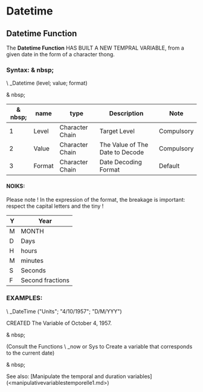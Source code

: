 # Datetime

## Datetime Function

The **Datetime Function** HAS BUILT A NEW TEMPRAL VARIABLE, from a given date in the form of a character thong.

### Syntax: & nbsp;

\ _Datetime (level; value; format)

& nbsp;

| & nbsp; | **name** | **type** | **Description** | **Note** |
| --- | --- | --- | --- | --- |
| &#49; | Level | Character Chain | Target Level | Compulsory |
| &#50; | Value | Character Chain | The Value of The Date to Decode | Compulsory |
| &#51; | Format | Character Chain | Date Decoding Format | Default |

#### NOIKS:

Please note \! In the expression of the format, the breakage is important: respect the capital letters and the tiny \!

| Y | Year |
| --- | --- |
| M | MONTH |
| D | Days |
| H | hours |
| M | minutes |
| S | Seconds |
| F | Second fractions |

### EXAMPLES:

\ _DateTime ("Units"; "4/10/1957"; "D/M/YYY")

CREATED The Variable of October 4, 1957.

& nbsp;

(Consult the Functions \ _now or Sys to Create a variable that corresponds to the current date)

& nbsp;

See also: [Manipulate the temporal and duration variables] (<manipulativevariablestemporelle1.md>)